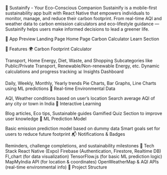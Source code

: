 🌿 Sustainify - Your Eco-Conscious Companion
Sustainify is a mobile-first sustainability app built with React Native that empowers individuals to monitor, manage, and reduce their carbon footprint. From real-time AQI and weather data to carbon emission calculators and eco-lifestyle guidance — Sustainify helps users make informed decisions to lead a greener life.

📱 App Preview
Landing Page Home Page Carbon Calculator Learn Section

🚀 Features
🌍 Carbon Footprint Calculator

Transport, Home Energy, Diet, Waste, and Shopping
Subcategories like Public/Private Transport, Renewable/Non-renewable Energy, etc.
Dynamic calculations and progress tracking
📊 Insights Dashboard

Daily, Weekly, Monthly, Yearly trends
Pie Charts, Bar Graphs, Line Charts using ML predictions
📡 Real-time Environmental Data

AQI, Weather conditions based on user’s location
Search average AQI of any city or town in India
🧠 Interactive Learning

Blog articles, Eco tips, Sustainable guides
Gamified Quiz Section to improve user knowledge
🧮 ML Prediction Model

Basic emission prediction model based on dummy data
Smart goals set for users to reduce future footprint
📬 Notifications & Badges

Reminders, challenge completions, and sustainability milestones
🧰 Tech Stack
React Native (Expo)
Firebase (Authentication, Firestore, Realtime DB)
Fl_chart (for data visualization)
TensorFlow.js (for basic ML prediction logic)
MapMyIndia API (for location & coordinates)
OpenWeatherMap & AQI APIs (real-time environmental info)
📁 Project Structure
